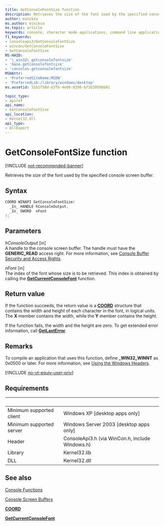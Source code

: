 ```yaml
---
title: GetConsoleFontSize function
description: Retrieves the size of the font used by the specified console screen buffer.
author: miniksa
ms.author: miniksa
ms.topic: article
keywords: console, character mode applications, command line applications, terminal applications, console api
f1_keywords:
- consoleapi3/GetConsoleFontSize
- wincon/GetConsoleFontSize
- GetConsoleFontSize
MS-HAID:
- '\_win32\_getconsolefontsize'
- 'base.getconsolefontsize'
- 'consoles.getconsolefontsize'
MSHAttr:
- 'PreferredSiteName:MSDN'
- 'PreferredLib:/library/windows/desktop'
ms.assetid: 51b1f58d-b3fb-4e09-8398-671b3959bb01

topic_type:
- apiref
api_name:
- GetConsoleFontSize
api_location:
- Kernel32.dll
api_type:
- DllExport
---
```


# GetConsoleFontSize function

[!INCLUDE [not-recommended-banner](./includes/not-recommended-banner.md)]

Retrieves the size of the font used by the specified console screen buffer.

## Syntax

```C
COORD WINAPI GetConsoleFontSize(
  _In_ HANDLE hConsoleOutput,
  _In_ DWORD  nFont
);
```

## Parameters

*hConsoleOutput* \[in\]  
A handle to the console screen buffer. The handle must have the **GENERIC\_READ** access right. For more information, see [Console Buffer Security and Access Rights](console-buffer-security-and-access-rights.md).

*nFont* \[in\]  
The index of the font whose size is to be retrieved. This index is obtained by calling the [**GetCurrentConsoleFont**](getcurrentconsolefont.md) function.

## Return value

If the function succeeds, the return value is a [**COORD**](coord-str.md) structure that contains the width and height of each character in the font, in logical units. The **X** member contains the width, while the **Y** member contains the height.

If the function fails, the width and the height are zero. To get extended error information, call [**GetLastError**](https://msdn.microsoft.com/library/windows/desktop/ms679360).

## Remarks

To compile an application that uses this function, define **\_WIN32\_WINNT** as 0x0500 or later. For more information, see [Using the Windows Headers](https://msdn.microsoft.com/library/windows/desktop/aa383745).

[!INCLUDE [no-vt-equiv-user-priv](./includes/no-vt-equiv-user-priv.md)]

## Requirements

| &nbsp; | &nbsp; |
|-|-|
| Minimum supported client | Windows XP \[desktop apps only\] |
| Minimum supported server | Windows Server 2003 \[desktop apps only\] |
| Header | ConsoleApi3.h (via WinCon.h, include Windows.h) |
| Library | Kernel32.lib |
| DLL | Kernel32.dll |

## See also

[Console Functions](console-functions.md)

[Console Screen Buffers](console-screen-buffers.md)

[**COORD**](coord-str.md)

[**GetCurrentConsoleFont**](getcurrentconsolefont.md)
